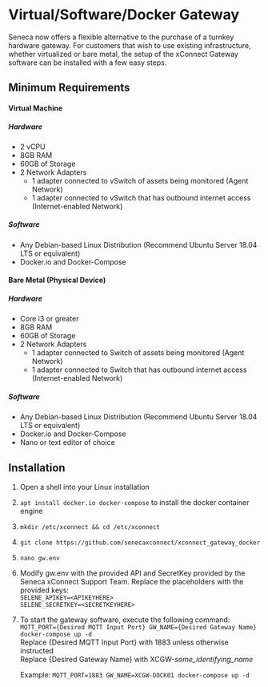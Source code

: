 # Virtual/Software/Docker Gateway

Seneca now offers a flexible alternative to the purchase of a turnkey hardware gateway.
For customers that wish to use existing infrastructure, whether virtualized or bare metal, 
the setup of the xConnect Gateway software can be installed with a few easy steps.

## Minimum Requirements

#### Virtual Machine
##### Hardware
* 2 vCPU
* 8GB RAM
* 60GB of Storage
* 2 Network Adapters
    * 1 adapter connected to vSwitch of assets being monitored (Agent Network)
    * 1 adapter connected to vSwitch that has outbound internet access (Internet-enabled Network)
##### Software
* Any Debian-based Linux Distribution (Recommend Ubuntu Server 18.04 LTS or equivalent)
* Docker.io and Docker-Compose

#### Bare Metal (Physical Device)
##### Hardware
* Core i3 or greater
* 8GB RAM
* 60GB of Storage
* 2 Network Adapters
    * 1 adapter connected to Switch of assets being monitored (Agent Network)
    * 1 adapter connected to Switch that has outbound internet access (Internet-enabled Network)
##### Software
* Any Debian-based Linux Distribution (Recommend Ubuntu Server 18.04 LTS or equivalent)
* Docker.io and Docker-Compose
* Nano or text editor of choice

## Installation

1. Open a shell into your Linux installation 
2. ```apt install docker.io docker-compose``` to install the docker container engine
3. ```mkdir /etc/xconnect && cd /etc/xconnect```
4. ```git clone https://github.com/senecaxconnect/xconnect_gateway_docker```
5. ```nano gw.env```
6. Modify gw.env with the provided API and SecretKey provided by the Seneca xConnect Support Team. Replace the placeholders with the provided keys:<br>
```SELENE_APIKEY=<APIKEYHERE>```<br>
```SELENE_SECRETKEY=<SECRETKEYHERE>```
7. To start the gateway software, execute the following command:<br>
```MQTT_PORT={Desired MQTT Input Port} GW_NAME={Desired Gateway Name} docker-compose up -d```<br>
Replace {Desired MQTT Input Port} with 1883 unless otherwise instructed<br>
Replace {Desired Gateway Name} with XCGW-_some_identifying_name_

    Example:
    ```MQTT_PORT=1883 GW_NAME=XCGW-DOCK01 docker-compose up -d```
    
